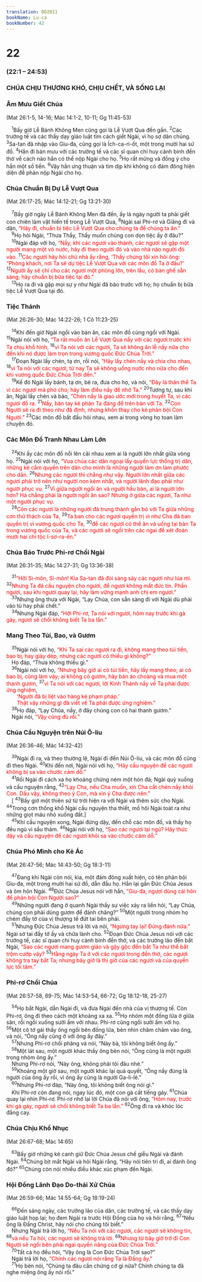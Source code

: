 ```yaml
---
translation: BD2011
bookName: Lu-ca 
bookNumber: 42
---
```


<div class="title"><h1>22</h1><h3>(22:1 – 24:53)</h3><h3>CHÚA CHỊU THƯƠNG KHÓ, CHỊU CHẾT, VÀ SỐNG LẠI </h3><h3>Âm Mưu Giết Chúa</h3><p>(Mat 26:1-5, 14-16; Mác 14:1-2, 10-11; Gg 11:45-53)</p></div>
<span class="verse lu_22_1"> <sup>1</sup>Bấy giờ Lễ Bánh Không Men cũng gọi là Lễ Vượt Qua đến gần. </span>
<span class="verse lu_22_2"><sup>2</sup>Các trưởng tế và các thầy dạy giáo luật tìm cách giết Ngài, vì họ sợ dân chúng. </span>
<span class="verse lu_22_3"><sup>3</sup>Sa-tan đã nhập vào Giu-đa, cũng gọi là Ích-ca-ri-ốt, một trong mười hai sứ đồ. </span>
<span class="verse lu_22_4"><sup>4</sup>Hắn đi bàn mưu với các trưởng tế và các sĩ quan chỉ huy cảnh binh đền thờ về cách nào hắn có thể nộp Ngài cho họ. </span>
<span class="verse lu_22_5"><sup>5</sup>Họ rất mừng và đồng ý cho hắn một số tiền. </span>
<span class="verse lu_22_6"><sup>6</sup>Vậy hắn ưng thuận và tìm dịp khi không có đám đông hiện diện để phản nộp Ngài cho họ.<br/></span>
<div class="title"><h3>Chúa Chuẩn Bị Dự Lễ Vượt Qua</h3><p>(Mat 26:17-25; Mác 14:12-21; Gg 13:21-30)</p></div>
<span class="verse lu_22_7"> <sup>7</sup>Bấy giờ ngày Lễ Bánh Không Men đã đến, ấy là ngày người ta phải giết con chiên làm vật hiến tế trong Lễ Vượt Qua, </span>
<span class="verse lu_22_8"><sup>8</sup>Ngài sai Phi-rơ và Giăng đi và dặn, <font color="red">“Hãy đi, chuẩn bị tiệc Lễ Vượt Qua cho chúng ta để chúng ta ăn.”</font><br/></span>
<span class="verse lu_22_9"> <sup>9</sup>Họ hỏi Ngài, “Thưa Thầy, Thầy muốn chúng con dọn tiệc ấy ở đâu?”<br/></span>
<span class="verse lu_22_10"> <sup>10</sup>Ngài đáp với họ, <font color="red">“Nầy, khi các ngươi vào thành, các ngươi sẽ gặp một người mang một vò nước, hãy đi theo người đó và vào nhà nào người đó vào. </font></span>
<span class="verse lu_22_11"><sup>11</sup><font color="red">Các ngươi hãy hỏi chủ nhà ấy rằng, ‘Thầy chúng tôi xin hỏi ông: “Phòng khách, nơi Ta sẽ dự tiệc Lễ Vượt Qua với các môn đồ Ta ở đâu?’ </font></span>
<span class="verse lu_22_12"><sup>12</sup><font color="red">Người ấy sẽ chỉ cho các ngươi một phòng lớn, trên lầu, có bàn ghế sẵn sàng; hãy chuẩn bị bữa tiệc tại đó.”</font><br/></span>
<span class="verse lu_22_13"> <sup>13</sup>Họ ra đi và gặp mọi sự y như Ngài đã bảo trước với họ; họ chuẩn bị bữa tiệc Lễ Vượt Qua tại đó.<br/></span>
<div class="title"><h3>Tiệc Thánh</h3><p>(Mat 26:26-30; Mác 14:22-26; 1 Cô 11:23-25)</p></div>
<span class="verse lu_22_14"> <sup>14</sup>Khi đến giờ Ngài ngồi vào bàn ăn, các môn đồ cùng ngồi với Ngài. </span>
<span class="verse lu_22_15"><sup>15</sup>Ngài nói với họ, <font color="red">“Ta rất muốn ăn Lễ Vượt Qua nầy với các ngươi trước khi Ta chịu khổ hình, </font></span>
<span class="verse lu_22_16"><sup>16</sup><font color="red">vì Ta nói với các ngươi, Ta sẽ không ăn lễ nầy nữa cho đến khi nó được làm trọn trong vương quốc Ðức Chúa Trời.”</font><br/></span>
<span class="verse lu_22_17"> <sup>17</sup>Ðoạn Ngài lấy chén, tạ ơn, rồi nói, <font color="red">“Hãy lấy chén nầy và chia cho nhau, </font></span>
<span class="verse lu_22_18"><sup>18</sup><font color="red">vì Ta nói với các ngươi, từ nay Ta sẽ không uống nước nho nữa cho đến khi vương quốc Ðức Chúa Trời đến.”</font><br/></span>
<span class="verse lu_22_19"> <sup>19</sup>Kế đó Ngài lấy bánh, tạ ơn, bẻ ra, đưa cho họ, và nói, <font color="red">“Ðây là thân thể Ta vì các ngươi mà phó cho; hãy làm điều nầy để nhớ Ta.”</font></span>
<span class="verse lu_22_20"><sup>20</sup>Tương tự, sau khi ăn, Ngài lấy chén và bảo, <font color="red">“Chén nầy là giao ước mới trong huyết Ta, vì các ngươi đổ ra. </font></span>
<span class="verse lu_22_21"><sup>21</sup><font color="red">Nầy, bàn tay kẻ phản Ta đang để trên bàn với Ta. </font></span>
<span class="verse lu_22_22"><sup>22</sup><font color="red">Con Người sẽ ra đi theo như đã định, nhưng khốn thay cho kẻ phản bội Con Người.”</font></span>
<span class="verse lu_22_23"><sup>23</sup>Các môn đồ bắt đầu hỏi nhau, xem ai trong vòng họ toan làm chuyện đó.<br/></span>
<div class="title"><h3>Các Môn Ðồ Tranh Nhau Làm Lớn</h3></div>
<span class="verse lu_22_24"> <sup>24</sup>Khi ấy các môn đồ nổi lên cãi nhau xem ai là người lớn nhất giữa vòng họ. </span>
<span class="verse lu_22_25"><sup>25</sup>Ngài nói với họ, <font color="red">“Vua chúa các dân ngoại lấy quyền lực thống trị dân, những kẻ cầm quyền trên dân cho mình là những người làm ơn làm phước cho dân. </font></span>
<span class="verse lu_22_26"><sup>26</sup><font color="red">Nhưng các ngươi thì chẳng như vậy. Người lớn nhất giữa các ngươi phải trở nên như người non kém nhất, và người lãnh đạo phải như người phục vụ. </font></span>
<span class="verse lu_22_27"><sup>27</sup><font color="red">Vì giữa người ngồi ăn và người hầu bàn, ai là người lớn hơn? Há chẳng phải là người ngồi ăn sao? Nhưng ở giữa các ngươi, Ta như một người phục vụ.</font><br/></span>
<span class="verse lu_22_28"> <sup>28</sup><font color="red">Còn các ngươi là những người đã trung thành gắn bó với Ta giữa những cơn thử thách của Ta, </font></span>
<span class="verse lu_22_29"><sup>29</sup><font color="red">Ta ban cho các ngươi quyền trị vì như Cha đã ban quyền trị vì vương quốc cho Ta, </font></span>
<span class="verse lu_22_30"><sup>30</sup><font color="red">để các ngươi có thể ăn và uống tại bàn Ta trong vương quốc của Ta, và các ngươi sẽ ngồi trên các ngai để xét đoán mười hai chi tộc I-sơ-ra-ên.”</font><br/></span>
<div class="title"><h3>Chúa Báo Trước Phi-rơ Chối Ngài</h3><p>(Mat 26:31-35; Mác 14:27-31; Gg 13:36-38)</p></div>
<span class="verse lu_22_31"> <sup>31</sup><font color="red">“Hỡi Si-môn, Si-môn! Kìa Sa-tan đã đòi sàng sảy các ngươi như lúa mì. </font></span>
<span class="verse lu_22_32"><sup>32</sup><font color="red">Nhưng Ta đã cầu nguyện cho ngươi, để ngươi không mất đức tin. Phần ngươi, sau khi ngươi quay lại, hãy làm vững mạnh anh chị em ngươi.”</font><br/></span>
<span class="verse lu_22_33"> <sup>33</sup>Nhưng ông thưa với Ngài, “Lạy Chúa, con sẵn sàng đi với Ngài dù phải vào tù hay phải chết.”<br/></span>
<span class="verse lu_22_34"> <sup>34</sup>Nhưng Ngài đáp, <font color="red">“Hỡi Phi-rơ, Ta nói với ngươi, hôm nay trước khi gà gáy, ngươi sẽ chối không biết Ta ba lần.”</font><br/></span>
<div class="title"><h3>Mang Theo Túi, Bao, và Gươm</h3></div>
<span class="verse lu_22_35"> <sup>35</sup>Ngài nói với họ, <font color="red">“Khi Ta sai các ngươi ra đi, không mang theo túi tiền, bao bị, hay giày dép, nhưng các ngươi có thiếu gì không?”</font><br/> Họ đáp, “Thưa không thiếu gì.”<br/></span>
<span class="verse lu_22_36"> <sup>36</sup>Ngài nói với họ, <font color="red">“Nhưng bây giờ ai có túi tiền, hãy lấy mang theo; ai có bao bị, cũng làm vậy; ai không có gươm, hãy bán áo choàng và mua một thanh gươm, </font></span>
<span class="verse lu_22_37"><sup>37</sup><font color="red">vì Ta nói với các ngươi, lời Kinh Thánh nầy về Ta phải được ứng nghiệm,</font><br/>  <font color="red">‘Người đã bị liệt vào hàng kẻ phạm pháp.’ </font><br/>  <font color="red">Thật vậy những gì đã viết về Ta phải được ứng nghiệm.”</font><br/></span>
<span class="verse lu_22_38"> <sup>38</sup>Họ đáp, “Lạy Chúa, nầy, ở đây chúng con có hai thanh gươm.”<br/> Ngài nói, <font color="red">“Vậy cũng đủ rồi.”</font><br/></span>
<div class="title"><h3>Chúa Cầu Nguyện trên Núi Ô-liu</h3><p>(Mat 26:36-46; Mác 14:32-42)</p></div>
<span class="verse lu_22_39"> <sup>39</sup>Ngài đi ra, và theo thường lệ, Ngài đi đến Núi Ô-liu, và các môn đồ cũng đi theo Ngài. </span>
<span class="verse lu_22_40"><sup>40</sup>Khi đến nơi, Ngài nói với họ, <font color="red">“Hãy cầu nguyện để các ngươi không bị sa vào chước cám dỗ.”</font><br/></span>
<span class="verse lu_22_41"> <sup>41</sup>Rồi Ngài đi cách xa họ khoảng chừng ném một hòn đá; Ngài quỳ xuống và cầu nguyện rằng, </span>
<span class="verse lu_22_42"><sup>42</sup><font color="red">“Lạy Cha, nếu Cha muốn, xin Cha cất chén nầy khỏi Con. Dầu vậy, không theo ý Con, mà xin ý Cha được nên.”</font><br/> [</span>
<span class="verse lu_22_43"><sup>43</sup>Bấy giờ một thiên sứ từ trời hiện ra với Ngài và thêm sức cho Ngài. </span>
<span class="verse lu_22_44"><sup>44</sup>Trong cơn thống khổ Ngài cầu nguyện tha thiết, mồ hôi Ngài toát ra như những giọt máu nhỏ xuống đất.] <br/></span>
<span class="verse lu_22_45"> <sup>45</sup>Khi cầu nguyện xong, Ngài đứng dậy, đến chỗ các môn đồ, và thấy họ đều ngủ vì sầu thảm. </span>
<span class="verse lu_22_46"><sup>46</sup>Ngài nói với họ, <font color="red">“Sao các ngươi lại ngủ? Hãy thức dậy và cầu nguyện để các ngươi khỏi sa vào chước cám dỗ.”</font><br/></span>
<div class="title"><h3>Chúa Phó Mình cho Kẻ Ác</h3><p>(Mat 26:47-56; Mác 14:43-50; Gg 18:3-11)</p></div>
<span class="verse lu_22_47"> <sup>47</sup>Ðang khi Ngài còn nói, kìa, một đám đông xuất hiện, có tên phản bội Giu-đa, một trong mười hai sứ đồ, dẫn đầu họ. Hắn lại gần Ðức Chúa Jesus và ôm hôn Ngài. </span>
<span class="verse lu_22_48"><sup>48</sup>Ðức Chúa Jesus nói với hắn, <font color="red">“Giu-đa, ngươi dùng cái hôn để phản bội Con Người sao?”</font><br/></span>
<span class="verse lu_22_49"> <sup>49</sup>Những người đang ở quanh Ngài thấy sự việc xảy ra liền hỏi, “Lạy Chúa, chúng con phải dùng gươm để đánh chăng?” </span>
<span class="verse lu_22_50"><sup>50</sup>Một người trong nhóm họ chém đầy tớ của vị thượng tế đứt tai bên phải.<br/></span>
<span class="verse lu_22_51"> <sup>51</sup>Nhưng Ðức Chúa Jesus trả lời và nói, <font color="red">“Ngừng tay lại! Ðừng đánh nữa.”</font> Ngài sờ tai đầy tớ ấy và chữa lành cho. </span>
<span class="verse lu_22_52"><sup>52</sup>Ðoạn Ðức Chúa Jesus nói với các trưởng tế, các sĩ quan chỉ huy cảnh binh đền thờ, và các trưởng lão đến bắt Ngài, <font color="red">“Sao các ngươi mang gươm giáo và gậy gộc đến bắt Ta như thể bắt trộm cướp vậy? </font></span>
<span class="verse lu_22_53"><sup>53</sup><font color="red">Hằng ngày Ta ở với các ngươi trong đền thờ, các ngươi không tra tay bắt Ta; nhưng bây giờ là thì giờ của các ngươi và của quyền lực tối tăm.”</font><br/></span>
<div class="title"><h3>Phi-rơ Chối Chúa</h3><p>(Mat 26:57-58, 69-75; Mác 14:53-54, 66-72; Gg 18:12-18, 25-27)</p></div>
<span class="verse lu_22_54"> <sup>54</sup>Họ bắt Ngài, dẫn Ngài đi, và đưa Ngài đến nhà của vị thượng tế. Còn Phi-rơ, ông đi theo cách một khoảng xa xa. </span>
<span class="verse lu_22_55"><sup>55</sup>Họ nhóm một đống lửa ở giữa sân, rồi ngồi xuống sưởi ấm với nhau. Phi-rơ cũng ngồi sưởi ấm với họ. </span>
<span class="verse lu_22_56"><sup>56</sup>Một cô tớ gái thấy ông ngồi bên đống lửa, bèn nhìn chăm chăm vào ông, và nói, “Ông nầy cũng ở với ông ấy đây.”<br/></span>
<span class="verse lu_22_57"> <sup>57</sup>Nhưng Phi-rơ chối phăng và nói, “Này bà, tôi không biết ông ấy.”<br/></span>
<span class="verse lu_22_58"> <sup>58</sup>Một lát sau, một người khác thấy ông bèn nói, “Ông cũng là một người trong nhóm ông ấy.”<br/> Nhưng Phi-rơ nói, “Này ông, không phải tôi đâu nhé.”<br/></span>
<span class="verse lu_22_59"> <sup>59</sup>Khoảng một giờ sau, một người khác lại quả quyết, “Ông nầy đúng là người của ông ấy rồi, vì ông ấy cũng là người Ga-li-lê.”<br/></span>
<span class="verse lu_22_60"> <sup>60</sup>Nhưng Phi-rơ đáp, “Này ông, tôi không biết ông nói gì.”<br/> Khi Phi-rơ còn đang nói, ngay lúc đó, một con gà cất tiếng gáy. </span>
<span class="verse lu_22_61"><sup>61</sup>Chúa quay lại nhìn Phi-rơ. Phi-rơ nhớ lại lời Chúa đã nói với ông, <font color="red">“Hôm nay, trước khi gà gáy, ngươi sẽ chối không biết Ta ba lần.” </font></span>
<span class="verse lu_22_62"><sup>62</sup>Ông đi ra và khóc lóc đắng cay.<br/></span>
<div class="title"><h3>Chúa Chịu Khổ Nhục</h3><p>(Mat 26:67-68; Mác 14:65)</p></div>
<span class="verse lu_22_63"> <sup>63</sup>Bấy giờ những kẻ canh giữ Ðức Chúa Jesus chế giễu Ngài và đánh Ngài. </span>
<span class="verse lu_22_64"><sup>64</sup>Chúng bịt mắt Ngài và hỏi Ngài rằng, “Hãy nói tiên tri đi, ai đánh ông đó?” </span>
<span class="verse lu_22_65"><sup>65</sup>Chúng còn nói nhiều điều khác xúc phạm đến Ngài.<br/></span>
<div class="title"><h3>Hội Ðồng Lãnh Ðạo Do-thái Xử Chúa</h3><p>(Mat 26:59-66; Mác 14:55-64; Gg 18:19-24)</p></div>
<span class="verse lu_22_66"> <sup>66</sup>Ðến sáng ngày, các trưởng lão của dân, các trưởng tế, và các thầy dạy giáo luật họp lại; họ đem Ngài ra trước Hội Ðồng của họ và hỏi rằng, </span>
<span class="verse lu_22_67"><sup>67</sup>“Nếu ông là Ðấng Christ, hãy nói cho chúng tôi biết.”<br/> Nhưng Ngài trả lời họ, <font color="red">“Nếu Ta nói với các ngươi, các ngươi sẽ không tin, </font></span>
<span class="verse lu_22_68"><sup>68</sup><font color="red">và nếu Ta hỏi, các ngươi sẽ không trả lời. </font></span>
<span class="verse lu_22_69"><sup>69</sup><font color="red">Nhưng từ bây giờ trở đi Con Người sẽ ngồi bên phải ngai quyền năng của Ðức Chúa Trời.”</font><br/></span>
<span class="verse lu_22_70"> <sup>70</sup>Tất cả họ đều hỏi, “Vậy ông là Con Ðức Chúa Trời sao?”<br/> Ngài trả lời họ, <font color="red">“Chính các ngươi nói rằng Ta là Ðấng ấy.”</font><br/></span>
<span class="verse lu_22_71"> <sup>71</sup>Họ bèn nói, “Chúng ta đâu cần chứng cớ gì nữa? Chính chúng ta đã nghe miệng ông ấy nói rồi.”<br/></span>

